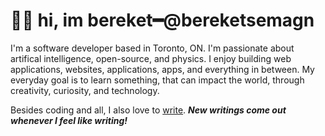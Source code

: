 <h1><b>👋🏽 hi, im bereket━@bereketsemagn</b></h1>

I'm a software developer based in Toronto, ON. I'm passionate about artifical intelligence, open-source, and physics. I enjoy building web applications, websites, applications, apps, and everything in between. My everyday goal is to learn something, that can impact the world, through creativity, curiosity, and technology.

Besides coding and all, I also love to <a href="https://bereketsemagn.tk/blog">write</a>.
***New writings come out whenever I feel like writing!***
